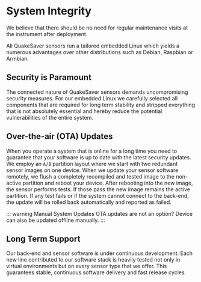 # System Integrity

We believe that there should be no need for regular maintenance visits at the instrument after deployment.

All QuakeSaver sensors run a tailored embedded Linux which yields a numerous advantages over other distributions such as Debian, Raspbian or Armbian.

## Security is Paramount

The connected nature of QuakeSaver sensors demands uncompromising security measures. For our embedded Linux we carefully selected all components that are required for long term stability and stripped everything that is not absolutely essential and hereby reduce the potential vulnerabilities of the entire system.

## Over-the-air (OTA) Updates

When you operate a system that is online for a long time you need to guarantee that your software is up to date with the latest security updates. We employ an `A/B` partition layout where we start with two redundant sensor images on one device. When we update your sensor software remotely, we flush a completely recompiled and tested image to the non-active partition and reboot your device. After rebooting into the new image, the sensor performs tests. If those pass the new image remains the active partition. If any test fails or if the system cannot connect to the back-end, the update will be rolled back automatically and reported as failed.

::: warning Manual System Updates
OTA updates are not an option? Device can also be updated offline manually.
:::

## Long Term Support

Our back-end and sensor software is under continuous development. Each new line contributed to our software stack is heavily tested not only in virtual environments but on every sensor type that we offer. This guarantees stable, continuous software delivery and fast release cycles.
